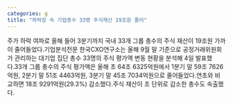 ```yaml
---
categories: g
title: "하락장 속 기업총수 33명 주식재산 19조원 줄어"
---
```

 주가 하락 여파로 올해 들어 3분기까지 국내 33개 그룹 총수의 주식 재산이 19조원 가까이 줄어들었다.기업분석전문 한국CXO연구소는 올해 9월 말 기준으로 공정거래위원회가 관리하는 대기업 집단 총수 33명의 주식 평가액 변동 현황을 분석해 4일 발표했다.33개 그룹 총수의 주식 평가액은 올해 초 64조 6325억원에서 1분기 말 59조 7626억원, 2분기 말 51조 4463억원, 3분기 말 45조 7034억원으로 줄어들었다.연초와 비교하면 18조 9291억원(29.3%) 감소했다.주식 재산이 조 단위로 감소한 총수도 속출했다.